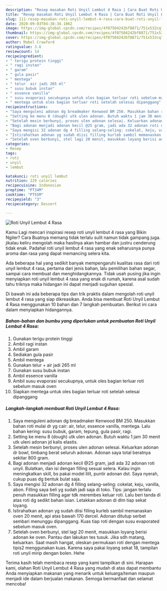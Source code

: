 ```yaml
---
description: "Resep masakan Roti Unyil Lembut 4 Rasa | Cara Buat Roti Unyil Lembut 4 Rasa Yang Sedap"
title: "Resep masakan Roti Unyil Lembut 4 Rasa | Cara Buat Roti Unyil Lembut 4 Rasa Yang Sedap"
slug: 111-resep-masakan-roti-unyil-lembut-4-rasa-cara-buat-roti-unyil-lembut-4-rasa-yang-sedap
date: 2020-09-03T04:38:34.106Z
image: https://img-global.cpcdn.com/recipes/4f07504242bf8871/751x532cq70/roti-unyil-lembut-4-rasa-foto-resep-utama.jpg
thumbnail: https://img-global.cpcdn.com/recipes/4f07504242bf8871/751x532cq70/roti-unyil-lembut-4-rasa-foto-resep-utama.jpg
cover: https://img-global.cpcdn.com/recipes/4f07504242bf8871/751x532cq70/roti-unyil-lembut-4-rasa-foto-resep-utama.jpg
author: Mabel Crawford
ratingvalue: 3.6
reviewcount: 14
recipeingredient:
- " terigu protein tinggi"
- " ragi instan"
- " garam"
- " gula pasir"
- " mentega"
- " telur  air jadi 265 ml"
- " susu bubuk instan"
- " essence vanilla"
- " susu evaporasi secukupnya untuk oles bagian terluar roti sebelum masuk oven"
- " mentega untuk oles bagian terluar roti setelah selesai dipanggang"
recipeinstructions:
- "Saya menguleni adonan dg breadmaker Kenwood BM 250. Masukkan bahan roti mulai dr yg cair: air, telur, essence vanilla, mentega. Lalu bahan kering: susu bubuk, garam, tepung, gula pasir, ragi."
- "Setting ke menu 8 (dough) utk ulen adonan. Butuh waktu 1 jam 30 menit utk uleni adonan jd kalis elastis."
- "Setelah mesin berbunyi, proses ulen adonan selesai. Keluarkan adonan dr bowl, timbang berat seluruh adonan. Adonan saya total beratnya sekitar 800 gram."
- "Bagi adonan menjadi adonan kecil @25 gram, jadi ada 32 adonan roti unyil. Bulatkan, dan isi dengan filling sesuai selera. Kalau ingin meningkatkan skill, bs pakai model lilit, puntir adonan dst. Saya nyerah, cukup puas dg bentuk bulat saja."
- "Saya mengisi 32 adonan dg 4 filling selang-seling: cokelat, keju, vanilla, abon. Filling saya beli yg sudah jadi saja di toko. Tips: jangan terlalu penuh masukkan filling agar tdk merembes keluar roti. Lalu beri tanda di atas roti dg sedikt bahan isian. Letakkan adonan di dlm tiap sekat loyang."
- "Istirahatkan adonan yg sudah diisi filling kurleb sambil memanaskan oven 20 menit, api atas bawah 170 dercel. Adonan ditutup serbet sembari menunggu dipanggang. Kuas tiap roti dengan susu evaporated sebelum masuk oven."
- "Setelah oven berbunyi, stel lagi 20 menit, masukkan loyang berisi adonan ke oven. Pantau dan lakukan tes tusuk. Jika sdh matang, keluarkan. Saat masih hangat, oleskan permukaan roti dengan mentega tipis2 menggunakan kuas. Karena saya pakai loyang sekat 18, tampilan roti unyil mirip dengan bolen. Hehe"
categories:
- Resep
tags:
- roti
- unyil
- lembut

katakunci: roti unyil lembut 
nutrition: 229 calories
recipecuisine: Indonesian
preptime: "PT34M"
cooktime: "PT55M"
recipeyield: "3"
recipecategory: Dessert

---
```



![Roti Unyil Lembut 4 Rasa](https://img-global.cpcdn.com/recipes/4f07504242bf8871/751x532cq70/roti-unyil-lembut-4-rasa-foto-resep-utama.jpg)

Kamu Lagi mencari inspirasi resep roti unyil lembut 4 rasa yang Bikin Ngiler? Cara Buatnya memang tidak terlalu sulit namun tidak gampang juga. jikalau keliru mengolah maka hasilnya akan hambar dan justru cenderung tidak enak. Padahal roti unyil lembut 4 rasa yang enak seharusnya punya aroma dan rasa yang dapat memancing selera kita.

Ada beberapa hal yang sedikit banyak mempengaruhi kualitas rasa dari roti unyil lembut 4 rasa, pertama dari jenis bahan, lalu pemilihan bahan segar, sampai cara membuat dan menghidangkannya. Tidak usah pusing jika ingin menyiapkan roti unyil lembut 4 rasa yang enak di rumah, karena asal sudah tahu triknya maka hidangan ini dapat menjadi suguhan spesial.




Di bawah ini ada beberapa tips dan trik praktis dalam mengolah roti unyil lembut 4 rasa yang siap dikreasikan. Anda bisa membuat Roti Unyil Lembut 4 Rasa menggunakan 10 bahan dan 7 langkah pembuatan. Berikut ini cara dalam menyiapkan hidangannya.

<!--inarticleads1-->

##### Bahan-bahan dan bumbu yang diperlukan untuk pembuatan Roti Unyil Lembut 4 Rasa:

1. Gunakan  terigu protein tinggi
1. Ambil  ragi instan
1. Ambil  garam
1. Sediakan  gula pasir
1. Ambil  mentega
1. Gunakan  telur + air jadi 265 ml
1. Gunakan  susu bubuk instan
1. Ambil  essence vanilla
1. Ambil  susu evaporasi secukupnya, untuk oles bagian terluar roti sebelum masuk oven
1. Siapkan  mentega untuk oles bagian terluar roti setelah selesai dipanggang




<!--inarticleads2-->

##### Langkah-langkah membuat Roti Unyil Lembut 4 Rasa:

1. Saya menguleni adonan dg breadmaker Kenwood BM 250. Masukkan bahan roti mulai dr yg cair: air, telur, essence vanilla, mentega. Lalu bahan kering: susu bubuk, garam, tepung, gula pasir, ragi.
1. Setting ke menu 8 (dough) utk ulen adonan. Butuh waktu 1 jam 30 menit utk uleni adonan jd kalis elastis.
1. Setelah mesin berbunyi, proses ulen adonan selesai. Keluarkan adonan dr bowl, timbang berat seluruh adonan. Adonan saya total beratnya sekitar 800 gram.
1. Bagi adonan menjadi adonan kecil @25 gram, jadi ada 32 adonan roti unyil. Bulatkan, dan isi dengan filling sesuai selera. Kalau ingin meningkatkan skill, bs pakai model lilit, puntir adonan dst. Saya nyerah, cukup puas dg bentuk bulat saja.
1. Saya mengisi 32 adonan dg 4 filling selang-seling: cokelat, keju, vanilla, abon. Filling saya beli yg sudah jadi saja di toko. Tips: jangan terlalu penuh masukkan filling agar tdk merembes keluar roti. Lalu beri tanda di atas roti dg sedikt bahan isian. Letakkan adonan di dlm tiap sekat loyang.
1. Istirahatkan adonan yg sudah diisi filling kurleb sambil memanaskan oven 20 menit, api atas bawah 170 dercel. Adonan ditutup serbet sembari menunggu dipanggang. Kuas tiap roti dengan susu evaporated sebelum masuk oven.
1. Setelah oven berbunyi, stel lagi 20 menit, masukkan loyang berisi adonan ke oven. Pantau dan lakukan tes tusuk. Jika sdh matang, keluarkan. Saat masih hangat, oleskan permukaan roti dengan mentega tipis2 menggunakan kuas. Karena saya pakai loyang sekat 18, tampilan roti unyil mirip dengan bolen. Hehe




Terima kasih telah membaca resep yang kami tampilkan di sini. Harapan kami, olahan Roti Unyil Lembut 4 Rasa yang mudah di atas dapat membantu Anda menyiapkan makanan yang menarik untuk keluarga/teman maupun menjadi ide dalam berjualan makanan. Semoga bermanfaat dan selamat mencoba!
